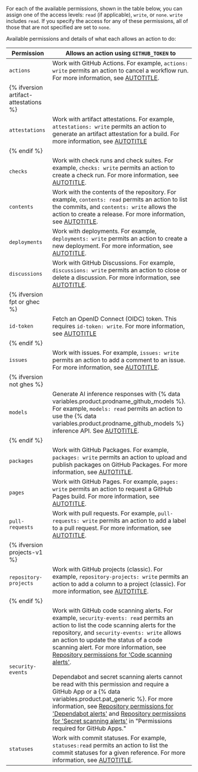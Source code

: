 For each of the available permissions, shown in the table below, you can assign one of the access levels: `read` (if applicable), `write`, or `none`. `write` includes `read`. If you specify the access for any of these permissions, all of those that are not specified are set to `none`.

Available permissions and details of what each allows an action to do:

| Permission | Allows an action using `GITHUB_TOKEN` to |
| --- | --- |
|  `actions` | Work with GitHub Actions. For example, `actions: write` permits an action to cancel a workflow run. For more information, see [AUTOTITLE](/rest/overview/permissions-required-for-github-apps?apiVersion=2022-11-28#repository-permissions-for-actions). |
| {% ifversion artifact-attestations %} |
|  `attestations` | Work with artifact attestations. For example, `attestations: write` permits an action to generate an artifact attestation for a build. For more information, see [AUTOTITLE](/actions/security-guides/using-artifact-attestations-to-establish-provenance-for-builds) |
| {% endif %} |
|  `checks` | Work with check runs and check suites. For example, `checks: write` permits an action to create a check run. For more information, see [AUTOTITLE](/rest/overview/permissions-required-for-github-apps?apiVersion=2022-11-28#repository-permissions-for-checks). |
|  `contents` | Work with the contents of the repository. For example, `contents: read` permits an action to list the commits, and `contents: write` allows the action to create a release. For more information, see [AUTOTITLE](/rest/overview/permissions-required-for-github-apps?apiVersion=2022-11-28#repository-permissions-for-contents). |
|  `deployments` | Work with deployments. For example, `deployments: write` permits an action to create a new deployment. For more information, see [AUTOTITLE](/rest/overview/permissions-required-for-github-apps?apiVersion=2022-11-28#repository-permissions-for-deployments). |
|  `discussions` | Work with GitHub Discussions. For example, `discussions: write` permits an action to close or delete a discussion. For more information, see [AUTOTITLE](/graphql/guides/using-the-graphql-api-for-discussions). |
| {% ifversion fpt or ghec %} |
|  `id-token` | Fetch an OpenID Connect (OIDC) token. This requires `id-token: write`. For more information, see [AUTOTITLE](/actions/deployment/security-hardening-your-deployments/about-security-hardening-with-openid-connect#updating-your-actions-for-oidc) |
| {% endif %} |
|  `issues` | Work with issues. For example, `issues: write` permits an action to add a comment to an issue. For more information, see [AUTOTITLE](/rest/overview/permissions-required-for-github-apps?apiVersion=2022-11-28#repository-permissions-for-issues). |
| {% ifversion not ghes %} |
|  `models`  | Generate AI inference responses with {% data variables.product.prodname_github_models %}. For example, `models: read` permits an action to use the {% data variables.product.prodname_github_models %} inference API. See [AUTOTITLE](/github-models/prototyping-with-ai-models). |
| {% endif %} |
|  `packages` | Work with GitHub Packages. For example, `packages: write` permits an action to upload and publish packages on GitHub Packages. For more information, see [AUTOTITLE](/packages/learn-github-packages/about-permissions-for-github-packages#about-scopes-and-permissions-for-package-registries). |
|  `pages` | Work with GitHub Pages. For example, `pages: write` permits an action to request a GitHub Pages build. For more information, see [AUTOTITLE](/rest/overview/permissions-required-for-github-apps?apiVersion=2022-11-28#repository-permissions-for-pages). |
|  `pull-requests` | Work with pull requests. For example, `pull-requests: write` permits an action to add a label to a pull request. For more information, see [AUTOTITLE](/rest/overview/permissions-required-for-github-apps?apiVersion=2022-11-28#repository-permissions-for-pull-requests). |
| {% ifversion projects-v1 %} |
|  `repository-projects` | Work with GitHub projects (classic). For example, `repository-projects: write` permits an action to add a column to a project (classic). For more information, see [AUTOTITLE](/rest/overview/permissions-required-for-github-apps?apiVersion=2022-11-28#repository-permissions-for-projects). |
| {% endif %} |
|  `security-events` | Work with GitHub code scanning alerts. For example, `security-events: read` permits an action to list the code scanning alerts for the repository, and `security-events: write` allows an action to update the status of a code scanning alert. For more information, see [Repository permissions for 'Code scanning alerts'](/rest/overview/permissions-required-for-github-apps?apiVersion=2022-11-28#repository-permissions-for-code-scanning-alerts). <br><br> Dependabot and secret scanning alerts cannot be read with this permission and require a GitHub App or a {% data variables.product.pat_generic %}. For more information, see [Repository permissions for 'Dependabot alerts'](/rest/overview/permissions-required-for-github-apps?apiVersion=2022-11-28#repository-permissions-for-dependabot-alerts) and [Repository permissions for 'Secret scanning alerts'](/rest/overview/permissions-required-for-github-apps?apiVersion=2022-11-28#repository-permissions-for-secret-scanning-alerts) in "Permissions required for GitHub Apps." |
| `statuses` | Work with commit statuses. For example, `statuses:read` permits an action to list the commit statuses for a given reference. For more information, see [AUTOTITLE](/rest/overview/permissions-required-for-github-apps?apiVersion=2022-11-28#repository-permissions-for-commit-statuses). |

